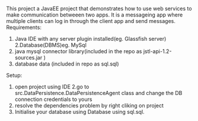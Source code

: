 This project a JavaEE project that demonstrates how to use web services to make communication betweeen two apps.
It is a messageing app where multiple clients can log in through the client app and send messages.
Requirements:
1. Java IDE with any server plugin installed(eg. Glassfish server)
2.Database(DBMS)eg. MySql
3. java mysql connector library(included in the repo as jstl-api-1.2-sources.jar	)
4. database data (included in repo as sql.sql)


Setup:
1. open project using IDE
2.go to src.DataPersistence.DataPersistenceAgent class
  and change the DB connection credentials 
  to yours
3. resolve the dependencies problem by 
   right cliking on project
4. Initialise your database using Database using sql.sql.   
